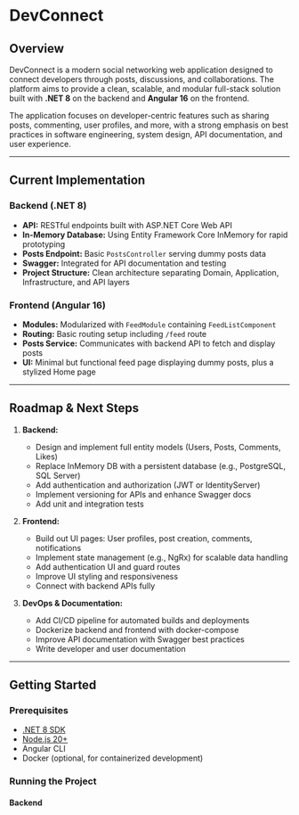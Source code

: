 # DevConnect

## Overview

DevConnect is a modern social networking web application designed to connect developers through posts, discussions, and collaborations. The platform aims to provide a clean, scalable, and modular full-stack solution built with **.NET 8** on the backend and **Angular 16** on the frontend.

The application focuses on developer-centric features such as sharing posts, commenting, user profiles, and more, with a strong emphasis on best practices in software engineering, system design, API documentation, and user experience.

---

## Current Implementation

### Backend (.NET 8)

- **API:** RESTful endpoints built with ASP.NET Core Web API
- **In-Memory Database:** Using Entity Framework Core InMemory for rapid prototyping
- **Posts Endpoint:** Basic `PostsController` serving dummy posts data
- **Swagger:** Integrated for API documentation and testing
- **Project Structure:** Clean architecture separating Domain, Application, Infrastructure, and API layers

### Frontend (Angular 16)

- **Modules:** Modularized with `FeedModule` containing `FeedListComponent`
- **Routing:** Basic routing setup including `/feed` route
- **Posts Service:** Communicates with backend API to fetch and display posts
- **UI:** Minimal but functional feed page displaying dummy posts, plus a stylized Home page

---

## Roadmap & Next Steps

1. **Backend:**
   - Design and implement full entity models (Users, Posts, Comments, Likes)
   - Replace InMemory DB with a persistent database (e.g., PostgreSQL, SQL Server)
   - Add authentication and authorization (JWT or IdentityServer)
   - Implement versioning for APIs and enhance Swagger docs
   - Add unit and integration tests

2. **Frontend:**
   - Build out UI pages: User profiles, post creation, comments, notifications
   - Implement state management (e.g., NgRx) for scalable data handling
   - Add authentication UI and guard routes
   - Improve UI styling and responsiveness
   - Connect with backend APIs fully

3. **DevOps & Documentation:**
   - Add CI/CD pipeline for automated builds and deployments
   - Dockerize backend and frontend with docker-compose
   - Improve API documentation with Swagger best practices
   - Write developer and user documentation

---

## Getting Started

### Prerequisites

- [.NET 8 SDK](https://dotnet.microsoft.com/download)
- [Node.js 20+](https://nodejs.org/)
- Angular CLI
- Docker (optional, for containerized development)

### Running the Project

#### Backend

